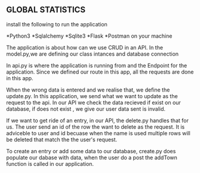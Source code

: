 ## GLOBAL STATISTICS
install the following to run the application

*Python3
*Sqlalchemy
*Sqlite3
*Flask
*Postman on your machine

The application is about how can we use CRUD in an API. 
In the model.py,we are defining our class intances and database connection

In api.py is where the application is running from and the Endpoint for the application.
Since we defined our route in this app, all the requests are done in this app.

When the wrong data is entered and we realise that, we define the update.py. In this application, we send what we want to update as the request to the api. In our API we check the data recieved if exist on our database, if does not exist , we give our user data sent is invalid.

If we want to get ride of an entry, in our API, the delete.py handles that for us. The user send an id of the row the want to delete as the request. It is adviceble to user and id becuase when the name is used multiple rows will be deleted that match the the user's request.

To create an entry or add some data to our database, create.py does populate our dabase with data, when the user do a post the addTown function is called in our application.